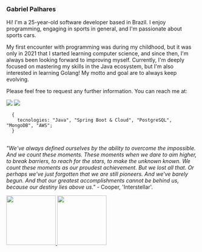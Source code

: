 ### Gabriel Palhares

Hi! I'm a 25-year-old software developer based in Brazil. I enjoy programming, engaging in sports in general, and I'm passionate about sports cars.

My first encounter with programming was during my childhood, but it was only in 2021 that I started learning computer science, and since then, I'm always been looking forward to improving myself. Currently, I'm deeply focused on mastering my skills in the Java ecosystem, but I'm also interested in learning Golang!
My motto and goal are to always keep evolving. 

Please feel free to request any further information. You can reach me at:

<a href = "mailto:gabrielpalharesdev@gmail.com"><img src="https://img.shields.io/badge/-Gmail-%23333?style=for-the-badge&logo=gmail&logoColor=white" target="_blank"></a>
  <a href="https://www.linkedin.com/in/gabrielpalhares-" target="_blank"><img src="https://img.shields.io/badge/-LinkedIn-%230077B5?style=for-the-badge&logo=linkedin&logoColor=white" target="_blank"></a>

```
  {
    tecnologies: "Java", "Spring Boot & Cloud", "PostgreSQL", "MongoDB", "AWS";
  }
```

##
*"We've always defined ourselves by the ability to overcome the impossible. And we count these moments. These moments when we dare to aim higher, to break barriers, to reach for the stars, to make the unknown known. We count these moments as our proudest achievement. But we lost all that. Or perhaps we've just forgotten that we are still pioneers. And we've barely begun. And that our greatest accomplishments cannot be behind us, because our destiny lies above us."* - Cooper, 'Interstellar'.
  
<div align="justify">
<a href="https://github.com/gabriel-palhares">
<img height="130em" src="https://github-readme-stats.vercel.app/api?username=gabriel-palhares&show_icons=true&theme=great-gatsby&include_all_commits=true&count_private=true"/>
<img height="130em" src="https://github-readme-stats.vercel.app/api/top-langs/?username=gabriel-palhares&layout=compact&langs_count=7&theme=dracula"/>
</a></div>
  

